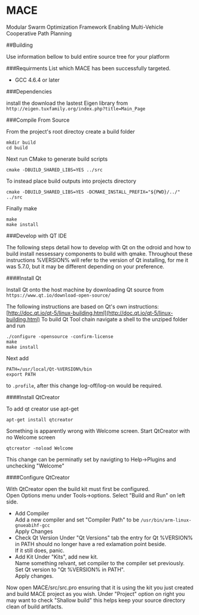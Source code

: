 # MACE
Modular Swarm Optimization Framework Enabling Multi-Vehicle Cooperative Path Planning

##Building

Use information bellow to buld entire source tree for your platform

###Requirments
List which MACE has been successfully targeted.
* GCC 4.6.4 or later

###Dependencies

install the download the lastest Eigen library from  
`http://eigen.tuxfamily.org/index.php?title=Main_Page`

###Compile From Source

From the project's root directoy create a build folder
```
mkdir build
cd build
``` 

Next run CMake to generate build scripts
```
cmake -DBUILD_SHARED_LIBS=YES ../src
```
To instead place build outputs into projects directory
```
cmake -DBUILD_SHARED_LIBS=YES -DCMAKE_INSTALL_PREFIX="${PWD}/../" ../src
```

Finally make
```
make
make install
```

###Develop with QT IDE

The following steps detail how to develop with Qt on the odroid and how to build install nessessary components to build with qmake. Throughout these instructions %VERSION% will refer to the version of Qt installing, for me it was 5.7.0, but it may be different depending on your preference.

####Install Qt

Install Qt onto the host machine by downloading Qt source from  
`https://www.qt.io/download-open-source/`

The following instructions are based on Qt's own instructions: [http://doc.qt.io/qt-5/linux-building.html](http://doc.qt.io/qt-5/linux-building.html)
To build Qt Tool chain navigate a shell to the unziped folder and run
```
./configure -opensource -confirm-license
make
make install
```
Next add 
```
PATH=/usr/local/Qt-%VERSION%/bin
export PATH
```
to `.profile`, after this change log-off/log-on would be required.

####Install QtCreator

To add qt creator use apt-get
```
apt-get install qtcreator
```

Something is apparently wrong with Welcome screen. Start QtCreator with no Welcome screen
```
qtcreator -noload Welcome
```
This change can be perminatly set by navigting to Help->Plugins and unchecking "Welcome"

####Configure QtCreator

With QtCreator open the build kit must first be configured.  
Open Options menu under Tools->options. Select "Build and Run" on left side.

* Add Compiler  
Add a new compiler and set "Compiler Path" to be `/usr/bin/arm-linux-gnueabihf-gcc`  
Apply Changes
* Check Qt Version
Under "Qt Versions" tab the entry for Qt %VERSION% in PATH should no longer have a red exlamation point beside.  
If it still does, panic.
* Add Kit
Under "Kits", add new kit.  
Name something relvant, set compiler to the compiler set previously.  
Set Qt version to "Qt %VERSION% in PATH".  
Apply changes.

Now open MACE/src/src.pro ensuring that it is using the kit you just created and build MACE project as you wish.
Under "Project" option on right you may want to check "Shallow build" this helps keep your source directory clean of build artifacts.
